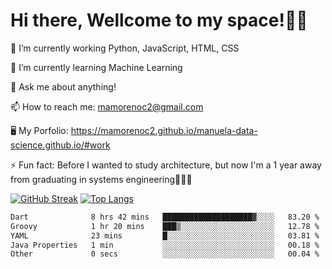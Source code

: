 # Hi there, Wellcome to my space!✌🏾

🔭 I’m currently working Python, JavaScript, HTML, CSS

🌱 I’m currently learning Machine Learning

💬 Ask me about anything!

📫 How to reach me: mamorenoc2@gmail.com

🖥️ My Porfolio: https://mamorenoc2.github.io/manuela-data-science.github.io/#work

⚡ Fun fact: Before I wanted to study architecture, but now I'm a 1 year away from graduating in systems engineering🤣🤣🤣

[![GitHub Streak](https://streak-stats.demolab.com/?user=mamorenoc2&theme=tokyonight_duo)](https://git.io/streak-stats)                 [![Top Langs](https://github-readme-stats.vercel.app/api/top-langs/?username=mamorenoc2&layout=compact&theme=tokyonight)](https://github.com/anuraghazra/github-readme-stats)

<!--START_SECTION:waka-->

```txt
Dart              8 hrs 42 mins   ████████████████████▓░░░░   83.20 %
Groovy            1 hr 20 mins    ███▒░░░░░░░░░░░░░░░░░░░░░   12.78 %
YAML              23 mins         █░░░░░░░░░░░░░░░░░░░░░░░░   03.81 %
Java Properties   1 min           ░░░░░░░░░░░░░░░░░░░░░░░░░   00.18 %
Other             0 secs          ░░░░░░░░░░░░░░░░░░░░░░░░░   00.04 %
```

<!--END_SECTION:waka-->
